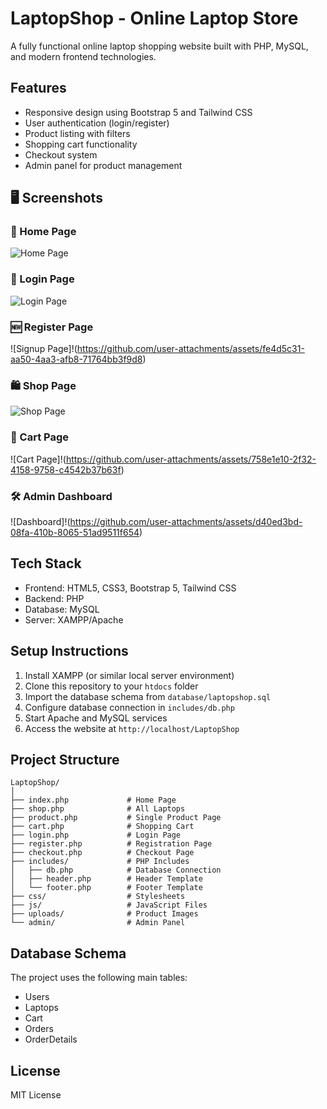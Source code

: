 
# LaptopShop - Online Laptop Store

A fully functional online laptop shopping website built with PHP, MySQL, and modern frontend technologies.

## Features

- Responsive design using Bootstrap 5 and Tailwind CSS
- User authentication (login/register)
- Product listing with filters
- Shopping cart functionality
- Checkout system
- Admin panel for product management

## 🖥️ Screenshots

### 📝 Home Page
![Home Page](https://github.com/user-attachments/assets/3f4659d7-afce-402f-b609-49dec862a098)


### 🔐 Login Page
![Login Page](https://github.com/user-attachments/assets/b58ee5e2-e267-44f8-aedd-e9398e5d54ec)


### 🆕 Register Page
![Signup Page]!(https://github.com/user-attachments/assets/fe4d5c31-aa50-4aa3-afb8-71764bb3f9d8)

### 🛍️ Shop Page
![Shop Page](https://github.com/user-attachments/assets/4a3f2500-d0ad-4306-8be0-adce72d6a53f)


### 🛒 Cart Page
![Cart Page]!(https://github.com/user-attachments/assets/758e1e10-2f32-4158-9758-c4542b37b63f)


### 🛠️ Admin Dashboard
![Dashboard]!(https://github.com/user-attachments/assets/d40ed3bd-08fa-410b-8065-51ad9511f654)



## Tech Stack

- Frontend: HTML5, CSS3, Bootstrap 5, Tailwind CSS
- Backend: PHP 
- Database: MySQL
- Server: XAMPP/Apache

## Setup Instructions

1. Install XAMPP (or similar local server environment)
2. Clone this repository to your `htdocs` folder
3. Import the database schema from `database/laptopshop.sql`
4. Configure database connection in `includes/db.php`
5. Start Apache and MySQL services
6. Access the website at `http://localhost/LaptopShop`

## Project Structure

```
LaptopShop/
│
├── index.php             # Home Page
├── shop.php              # All Laptops
├── product.php           # Single Product Page
├── cart.php              # Shopping Cart
├── login.php             # Login Page
├── register.php          # Registration Page
├── checkout.php          # Checkout Page
├── includes/             # PHP Includes
│   ├── db.php            # Database Connection
│   ├── header.php        # Header Template
│   └── footer.php        # Footer Template
├── css/                  # Stylesheets
├── js/                   # JavaScript Files
├── uploads/              # Product Images
└── admin/                # Admin Panel
```

## Database Schema

The project uses the following main tables:
- Users
- Laptops
- Cart
- Orders
- OrderDetails

## License

MIT License 
